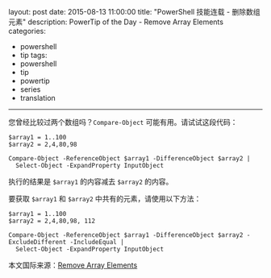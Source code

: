﻿layout: post
date: 2015-08-13 11:00:00
title: "PowerShell 技能连载 - 删除数组元素"
description: PowerTip of the Day - Remove Array Elements
categories:
- powershell
- tip
tags:
- powershell
- tip
- powertip
- series
- translation
---
您曾经比较过两个数组吗？`Compare-Object` 可能有用。请试试这段代码：

    $array1 = 1..100
    $array2 = 2,4,80,98
    
    Compare-Object -ReferenceObject $array1 -DifferenceObject $array2 |
      Select-Object -ExpandProperty InputObject

执行的结果是 `$array1` 的内容减去 `$array2` 的内容。

要获取 `$array1` 和 `$array2` 中共有的元素，请使用以下方法：

    $array1 = 1..100
    $array2 = 2,4,80,98, 112
    
    Compare-Object -ReferenceObject $array1 -DifferenceObject $array2 -ExcludeDifferent -IncludeEqual |
      Select-Object -ExpandProperty InputObject

<!--more-->
本文国际来源：[Remove Array Elements](http://powershell.com/cs/blogs/tips/archive/2015/08/13/remove-array-elements.aspx)
